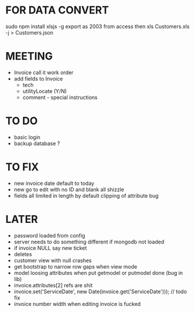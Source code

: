 FOR DATA CONVERT
===
sudo npm install xlsjs -g
export as 2003 from access then
xls Customers.xls -j > Customers.json

MEETING
===
- Invoice call it work order
- add fields to Invoice
    - tech
    - utilityLocate (Y/N)
    - comment - special instructions

TO DO
===
- basic login
- backup database ?

TO FIX
===
- new invoice date default to today
- new go to edit with no ID and blank all shizzle
- fields all limited in length by default clipping of attribute bug

LATER
===
- password loaded from config
- server needs to do something different if mongodb not loaded
- if invoice NULL say new ticket
- deletes
- customer view with null crashes
- get bootstrap to narrow row gaps when view mode
- model loosing attributes when put getmodel or putmodel done (bug in lib)
- invoice.attributes[2] refs are shit
- invoice.set('ServiceDate', new Date(invoice.get('ServiceDate'))); // todo fix
- invoice number width when editing invoice is fucked
